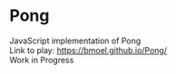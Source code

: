 # Pong
JavaScript implementation of Pong  
Link to play: https://bmoel.github.io/Pong/  
Work in Progress
